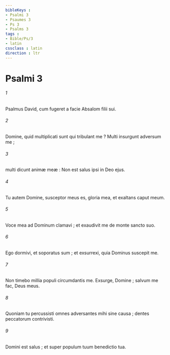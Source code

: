 ```yaml
---
bibleKeys : 
- Psalmi 3
- Psaumes 3
- Ps 3
- Psalms 3
tags : 
- Bible/Ps/3
- latin
cssclass : latin
direction : ltr
---
```


# Psalmi 3

###### 1
Psalmus David, cum fugeret a facie Absalom filii sui.
###### 2
Domine, quid multiplicati sunt qui tribulant me ? Multi insurgunt adversum me ;
###### 3
multi dicunt animæ meæ : Non est salus ipsi in Deo ejus.
###### 4
Tu autem Domine, susceptor meus es, gloria mea, et exaltans caput meum.
###### 5
Voce mea ad Dominum clamavi ; et exaudivit me de monte sancto suo.
###### 6
Ego dormivi, et soporatus sum ; et exsurrexi, quia Dominus suscepit me.
###### 7
Non timebo millia populi circumdantis me. Exsurge, Domine ; salvum me fac, Deus meus.
###### 8
Quoniam tu percussisti omnes adversantes mihi sine causa ; dentes peccatorum contrivisti.
###### 9
Domini est salus ; et super populum tuum benedictio tua.
